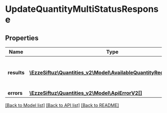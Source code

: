 # UpdateQuantityMultiStatusResponse

## Properties
Name | Type | Description | Notes
------------ | ------------- | ------------- | -------------
**results** | [**\EzzeSiftuz\Quantities_v2\Model\AvailableQuantityRequestDTOV2[]**](AvailableQuantityRequestDTOV2.md) | List of all the skus with available quantity | 
**errors** | [**\EzzeSiftuz\Quantities_v2\Model\ApiErrorV2[]**](ApiErrorV2.md) |  | [optional] 

[[Back to Model list]](../../README.md#documentation-for-models) [[Back to API list]](../../README.md#documentation-for-api-endpoints) [[Back to README]](../../README.md)

